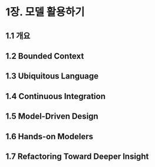 # 1장. 모델 활용하기
## 1.1 개요

## 1.2 Bounded Context

## 1.3 Ubiquitous Language

## 1.4 Continuous Integration

## 1.5 Model-Driven Design

## 1.6 Hands-on Modelers

## 1.7 Refactoring Toward Deeper Insight


